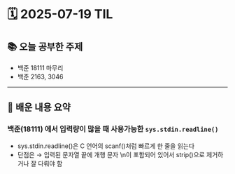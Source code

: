 
# 🗓️ 2025-07-19 TIL

## 📚 오늘 공부한 주제
- 백준 18111 마무리
- 백준 2163, 3046

---

## 🧠 배운 내용 요약
### 백준(18111) 에서 입력량이 많을 때 사용가능한 ```sys.stdin.readline()```
-  sys.stdin.readline()은 C 언어의 scanf()처럼 빠르게 한 줄을 읽는다
-  단점은 → 입력된 문자열 끝에 개행 문자 \n이 포함되어 있어서 strip()으로 제거하거나 잘 다뤄야 함

